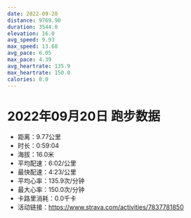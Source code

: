 ```yaml
---
date: 2022-09-20
distance: 9769.90
duration: 3544.0
elevation: 16.0
avg_speed: 9.93
max_speed: 13.68
avg_pace: 6.05
max_pace: 4.39
avg_heartrate: 135.9
max_heartrate: 150.0
calories: 0.0
---
```


# 2022年09月20日 跑步数据

- 距离：9.77公里
- 时长：0:59:04
- 海拔：16.0米
- 平均配速：6:02/公里
- 最快配速：4:23/公里
- 平均心率：135.9次/分钟
- 最大心率：150.0次/分钟
- 卡路里消耗：0.0千卡
- 活动链接：https://www.strava.com/activities/7837781850
